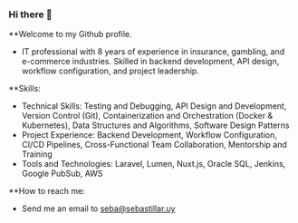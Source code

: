 ### Hi there 👋

**Welcome to my Github profile.

- IT professional with 8 years of experience in insurance, gambling, and e-commerce industries. Skilled in backend development, API design, workflow configuration, and project leadership.

**Skills:
- Technical Skills: Testing and Debugging, API Design and Development, Version Control (Git), Containerization and Orchestration (Docker & Kubernetes), Data Structures and Algorithms, Software Design Patterns
- Project Experience: Backend Development, Workflow Configuration, CI/CD Pipelines, Cross-Functional Team Collaboration, Mentorship and Training
- Tools and Technologies: Laravel, Lumen, Nuxt.js, Oracle SQL, Jenkins, Google PubSub, AWS

**How to reach me:
- Send me an email to seba@sebastillar.uy



<!--
**sebastillar/sebastillar** is a ✨ _special_ ✨ repository because its `README.md` (this file) appears on your GitHub profile.

Here are some ideas to get you started:

- 🔭 I’m currently working on ...
- 🌱 I’m currently learning ...
- 👯 I’m looking to collaborate on ...
- 🤔 I’m looking for help with ...
- 💬 Ask me about ...
- 📫 How to reach me: ...
- 😄 Pronouns: ...
- ⚡ Fun fact: ...
-->

